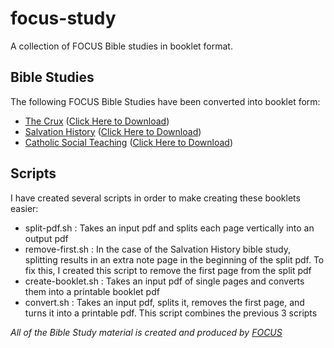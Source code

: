# focus-study
A collection of FOCUS Bible studies in booklet format.

## Bible Studies

The following FOCUS Bible Studies have been converted into booklet form:
- [The Crux](the-crux) ([Click Here to Download](https://github.com/rvbcldud/focus-study/releases/download/v1.0.0/the-crux.zip))
- [Salvation History](salvation-history) ([Click Here to Download](https://github.com/rvbcldud/focus-study/releases/download/v1.0.0/salvation-history.zip))
- [Catholic Social Teaching](catholic-social-teaching) ([Click Here to Download](https://github.com/rvbcldud/focus-study/releases/download/v1.0.0/catholic-social-teaching.zip))

## Scripts

I have created several scripts in order to make creating these booklets easier:

- split-pdf.sh : Takes an input pdf and splits each page vertically into an output pdf
- remove-first.sh : In the case of the Salvation History bible study, splitting results in an extra note page in the beginning of the split pdf. To fix this, I created this script to remove the first page from the split pdf
- create-booklet.sh : Takes an input pdf of single pages and converts them into a printable booklet pdf
- convert.sh : Takes an input pdf, splits it, removes the first page, and turns it into a printable pdf. This script combines the previous 3 scripts

_All of the Bible Study material is created and produced by [FOCUS](https://focusequip.org/)_
